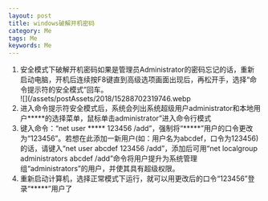 ```yaml
---
layout: post
title: windows破解开机密码
category: Me
tags: Me
keywords: Me
---  
```


1. 安全模式下破解开机密码如果是管理员Administrator的密码忘记的话，重新启动电脑，开机后连续按F8键直到高级选项画面出现后，再松开手，选择“命令提示符的安全模式”回车。  
![](/assets/postAssets/2018/15288702319746.webp  
2. 进入命令提示符安全模式后，系统会列出系统超级用户administrator和本地用户*****的选择菜单，鼠标单击administrator”进入命令行模式  
3. 键入命令：“net user ***** 123456 /add”，强制将“*****”用户的口令更改为“123456”。若想在此添加一新用户(如：用户名为abcdef，口令为123456)的话，请键入“net user abcdef 123456 /add”，添加后可用“net localgroup administrators abcdef /add”命令将用户提升为系统管理组“administrators”的用户，并使其具有超级权限。  
4. 重新启动计算机，选择正常模式下运行，就可以用更改后的口令“123456”登录“*****”用户了  


